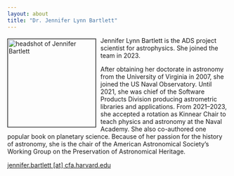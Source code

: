 ```yaml
---
layout: about
title: "Dr. Jennifer Lynn Bartlett"
---
```


<img src="{{ site.baseurl }}/about/eam/img/bartlett.jpg" height="200" width="200" alt="headshot of Jennifer Bartlett" style="float: left; margin: 4px 10px 0px 0px; border: 1px solid #000000;">

Jennifer Lynn Bartlett is the ADS project scientist for astrophysics. She joined the team in 2023.  
  
After obtaining her doctorate in astronomy from the University of Virginia in 2007, she joined the US Naval Observatory. Until 2021, she was chief of the Software Products Division producing astrometric libraries and applications. From 2021–2023, she accepted a rotation as Kinnear Chair to teach physics and astronomy at the Naval Academy. She also co-authored one popular book on planetary science. Because of her passion for the history of astronomy, she is the chair of the American Astronomical Society’s Working Group on the Preservation of Astronomical Heritage.

[jennifer.bartlett [at] cfa.harvard.edu](mailto:jennifer.bartlett@cfa.harvard.edu)
